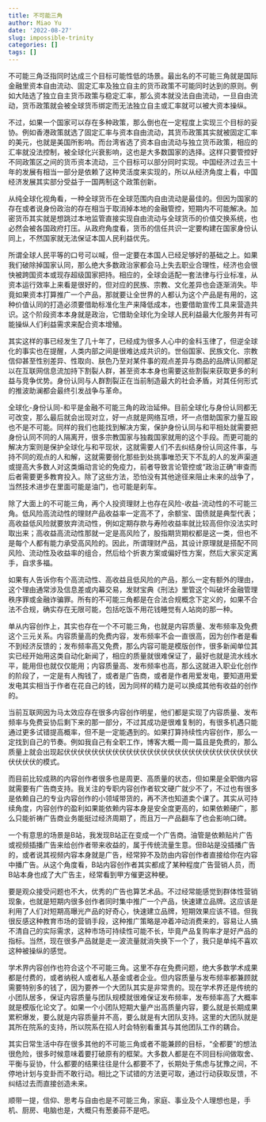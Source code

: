 ```yaml
---
title: 不可能三角
author: Miao Yu
date: '2022-08-27'
slug: impossible-trinity
categories: []
tags: []
---
```


不可能三角泛指同时达成三个目标可能性低的场景。最出名的不可能三角就是国际金融里资本自由流动、固定汇率及独立自主的货币政策不可能同时达到的原则。例如大陆选了独立自主货币政策与稳定汇率，那么资本就没法自由流动，一旦自由流动，货币政策就会被全球货币绑定而无法独立自主或汇率就可以被大资本操纵。

不过，如果一个国家可以存在多种政策，那么倒也在一定程度上实现三个目标的妥协。例如香港政策就选了固定汇率与资本自由流动，其货币政策其实就被固定汇率的美元，也就是美国所影响。而台湾省选了资本自由流动与独立货币政策，相应的汇率就没法控制，被全球化兴衰影响，这也是大多数国家的选择。这样只要管控好不同政策区之间的货币资本流动，三个目标可以部分同时实现。中国经济过去三十年的发展有相当一部分是依赖了这种灵活度来实现的，所以从经济角度上看，中国经济发展其实部分受益于一国两制这个政策创新。

从纯全球化视角看，一种全球货币在全球范围内自由流动是最佳的。但因为国家的存在或者说身份政治的存在相当于取消掉本地的金融管控，短期内不可能解决。加密货币其实就是想跳过本地监管直接实现自由流动与全球货币的价值交换系统，也必然会被各国政府打压。从政府角度看，货币的信任共识一定要构建在国家身份认同上，不然国家就无法保证本国人民利益优先。

所谓全球人民平等的口号可以喊，但一定要在本国人已经足够好的基础之上。如果我们破除掉国家认同，那么绝大多数政治家都会马上失去职业合理性，经济也会很快被跨国资本或现存超级国家把持。相应的，全球会适配一套法律与行业标准，从资本运行效率上来看是很好的，但对应的民族、宗教、文化差异也会逐渐消失。毕竟如果资本打算推广一个产品，那就要让全世界的人都认为这个产品是有用的，这种价值认同的打造必须要借助标准化生产来降低成本，也要借助宣传工具来营造共识。这个阶段资本本身就是政治，它借助全球化为全球人民利益最大化服务并有可能操纵人们利益需求来配合资本增殖。

其实这样的事已经发生了几十年了，已经成为很多人心中的金科玉律了，但逆全球化的事实也在提醒，人类内部之间是很难达成共识的。世俗国家、民族文化、宗教信仰甚至性别差异、性取向、肤色乃至对某件事的观点差异与商品的品牌认同都足以在互联网信息流加持下割裂人群，甚至资本本身也需要这些割裂来获取更多的利益与竞争优势。身份认同与人群割裂正在当前制造最大的社会矛盾，对其任何形式的推波助澜都会最终引发战争与革命。

全球化-身份认同-和平是金融不可能三角的政治延伸。目前全球化与身份认同都无可改变，那么最后就会出现对立，好一点就是网络互喷，坏一点借助国家力量互殴也不是不可能。同样的我们也能找到解决方案，保护身份认同与和平相处就需要把身份认同不同的人隔离开，很多宗教国家与独裁国家就用的这个手段。而更可能的解决方案则是保护全球化与和平现状，这就需要人们不去纠结身份认同这件事，与持不同的观点的人和解，这就需要弱化那些到处挑事唯恐天下不乱的人的发声渠道或提高大多数人对这类煽动言论的免疫力，前者导致言论管控或“政治正确”审查而后者需要更多教育投入。除了这些方法，恐怕没有其他途径来阻止未来的战争了，当然技术进步在里面可能是油门，也可能是刹车。

除了大面上的不可能三角，再个人投资理财上也存在风险-收益-流动性的不可能三角。低风险高流动性的理财产品收益率一定高不了，余额宝、国债就是典型代表；高收益低风险就要放弃流动性，例如定期存款与寿险收益率就比较高但你没法实时取出来；高收益高流动性那就一定是高风险了，股指期货期权都是这一类，但也不是每个人都有能力承受高风险的。因此，所谓理财产品，其设计原理就是搭配不同风险、流动性及收益率的组合，然后给个折衷方案或偏好性方案，然后大家买定离手，自求多福。

如果有人告诉你有个高流动性、高收益且低风险的产品，那么一定有额外的理由，这个理由通常涉及信息差或内幕交易，发财宝典《刑法》里管这个叫破坏金融管理秩序罪或金融诈骗罪。所有的不可能三角都是在合法合规概念下定义的，如果不合法不合规，确实存在无限可能，包括吃饭不用花钱睡觉有人站岗的那一种。

单从内容创作上，其实也存在一个不可能三角，也就是内容质量、发布频率及免费这个三元关系。内容质量高的免费内容，发布频率不会一直很高，因为创作者是看不到经济反馈的；发布频率高又免费，那么内容可能是模版创作，很多新闻单位其实已经开始用这类自动化新闻了，相应的质量就很难保证了，最好也就是流水线水平，能用但也就仅仅能用；内容质量高、发布频率也高，那么这就进入职业化创作的阶段了，一定是有人掏钱了，或者是广告商，或者是作者用爱发电，要知道用爱发电其实相当于作者在花自己的钱，因为同样的精力是可以换成其他有收益的创作的。

当前互联网因为马太效应存在很多内容创作明星，他们都是实现了内容质量、发布频率与免费妥协后剩下来的那一部分，不过其成功是很难复制的，有很多机遇只能通过更多试错提高概率，但不是一定能遇到的。如果打算持续性内容创作，那么一定找到自己的节奏。例如我自己有全职工作，博客大概一周一篇且是免费的，那么质量上就会出现起伏伏伏伏伏伏伏伏伏伏伏伏伏伏伏伏伏伏伏伏伏伏伏伏伏伏伏伏伏伏伏伏的模式。

而目前比较成熟的内容创作者很多也是周更、高质量的状态，但如果是全职做内容就需要有广告商支持。我关注的专职内容创作者软文硬广就少不了，不过也有很多是依赖自己的专业内容创作的小领域带货的，再不济也知道卖个课了。其实从可持续角度，内容创作的盈利如果能依赖内容本身是安全度更高的，如果依赖硬广，那么只能祈祷广告商业务能挺过经济周期了，而且万一产品翻车了也会影响口碑。

一个有意思的场景是B站，我发现B站正在变成一个广告商。油管是依赖贴片广告或视频插播广告来给创作者带来收益的，属于传统流量生意。但B站是没插播广告的，或者说其视频内容本身就是广告，经常猝不及防由内容创作者直接给你在内容中播广告。从这个角度看，B站内容创作者其实都成了某种程度广告营销人员，而B站本身也成了大广告主，经常看到甲方催更这种梗。

要是观众接受问题也不大，优秀的广告也算艺术品。不过经常能感觉到群体性营销现象，也就是短期内很多创作者同时集中推广一个产品，快速建立品牌。这应该是利用了人们对短期高曝光产品的好奇心，快速建立品牌，短期效果应该不错。但我很反感这种教育市场的营销手段，这种推广策略是冲着冲动消费来的，容易让人搞不清自己的实际需求，这种市场可持续性可能不长，毕竟产品复购率才是好产品的指标。当然，现在很多产品就是走一波流量就消失换下一个了，我只是单纯不喜欢这种被操纵的感觉。

学术界内容创作也符合这个不可能三角。这里不存在免费问题，绝大多数学术成果都是付费的，或者纳税人或者私人基金或者企业。但内容质量与发布频率都兼顾就需要特别多的钱了，因为要养一个大团队其实是非常贵的。现在学术界还是传统的小团队居多，保证内容质量与团队规模就很难保证发布频率，发布频率高了大概率就是模版化论文了。如果一个小团队短期大量产出高质量内容，要么就是长期成果累积爆发，要么就是内容质量并不高，要么就是有大团队支持。这里的大团队就是其所在院系的支持，所以院系在招人时会特别看重其与其他团队工作的耦合。

其实日常生活中存在很多其他的不可能三角或者不能兼顾的目标，“全都要”的想法很危险，很多时候意味着要打破原有的框架。大多数人都是在不同目标间做取舍、平衡与妥协，什么都要的结果往往是什么都要不了，长期处于焦虑与犹豫之间，不停地计划与变卦而不敢行动。相比之下试错的方法更可取，通过行动获取反馈，不纠结过去而直接创造未来。

顺带一提，信仰、思考与自由也是不可能三角，家庭、事业及个人理想也是，手机、厨房、电脑也是，大概只有葱姜蒜不是吧。
